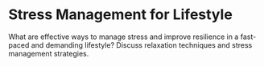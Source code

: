# Stress Management for Lifestyle

What are effective ways to manage stress and improve resilience in a fast-paced and demanding lifestyle? Discuss relaxation techniques and stress management strategies.